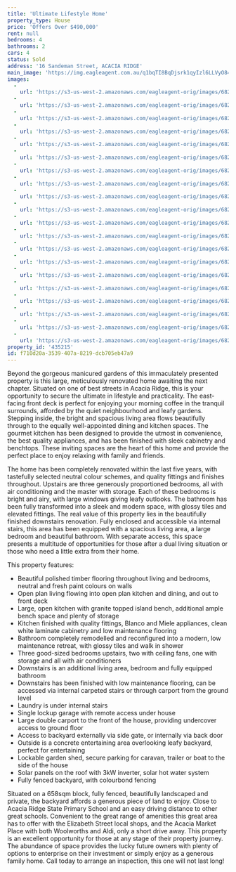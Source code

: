 ```yaml
---
title: 'Ultimate Lifestyle Home'
property_type: House
price: 'Offers Over $490,000'
rent: null
bedrooms: 4
bathrooms: 2
cars: 4
status: Sold
address: '16 Sandeman Street, ACACIA RIDGE'
main_image: 'https://img.eagleagent.com.au/q1bqTI8BqDjsrk1qyIzl6LLVyO8=/1280x854/smart/https://s3-us-west-2.amazonaws.com/eagleagent-orig/images/6821814/127851182-image-M.jpg'
images:
  -
    url: 'https://s3-us-west-2.amazonaws.com/eagleagent-orig/images/6821833/127851182-image-T.jpg'
  -
    url: 'https://s3-us-west-2.amazonaws.com/eagleagent-orig/images/6821832/127851182-image-S.jpg'
  -
    url: 'https://s3-us-west-2.amazonaws.com/eagleagent-orig/images/6821831/127851182-image-R.jpg'
  -
    url: 'https://s3-us-west-2.amazonaws.com/eagleagent-orig/images/6821830/127851182-image-Q.jpg'
  -
    url: 'https://s3-us-west-2.amazonaws.com/eagleagent-orig/images/6821829/127851182-image-P.jpg'
  -
    url: 'https://s3-us-west-2.amazonaws.com/eagleagent-orig/images/6821828/127851182-image-O.jpg'
  -
    url: 'https://s3-us-west-2.amazonaws.com/eagleagent-orig/images/6821827/127851182-image-N.jpg'
  -
    url: 'https://s3-us-west-2.amazonaws.com/eagleagent-orig/images/6821826/127851182-image-L.jpg'
  -
    url: 'https://s3-us-west-2.amazonaws.com/eagleagent-orig/images/6821825/127851182-image-K.jpg'
  -
    url: 'https://s3-us-west-2.amazonaws.com/eagleagent-orig/images/6821824/127851182-image-J.jpg'
  -
    url: 'https://s3-us-west-2.amazonaws.com/eagleagent-orig/images/6821823/127851182-image-I.jpg'
  -
    url: 'https://s3-us-west-2.amazonaws.com/eagleagent-orig/images/6821822/127851182-image-H.jpg'
  -
    url: 'https://s3-us-west-2.amazonaws.com/eagleagent-orig/images/6821821/127851182-image-G.jpg'
  -
    url: 'https://s3-us-west-2.amazonaws.com/eagleagent-orig/images/6821820/127851182-image-F.jpg'
  -
    url: 'https://s3-us-west-2.amazonaws.com/eagleagent-orig/images/6821819/127851182-image-E.jpg'
  -
    url: 'https://s3-us-west-2.amazonaws.com/eagleagent-orig/images/6821818/127851182-image-D.jpg'
  -
    url: 'https://s3-us-west-2.amazonaws.com/eagleagent-orig/images/6821817/127851182-image-C.jpg'
  -
    url: 'https://s3-us-west-2.amazonaws.com/eagleagent-orig/images/6821816/127851182-image-B.jpg'
  -
    url: 'https://s3-us-west-2.amazonaws.com/eagleagent-orig/images/6821815/127851182-image-A.jpg'
  -
    url: 'https://s3-us-west-2.amazonaws.com/eagleagent-orig/images/6821814/127851182-image-M.jpg'
property_id: '435215'
id: f710d20a-3539-407a-8219-dcb705eb47a9
---
```

Beyond the gorgeous manicured gardens of this immaculately presented property is this large, meticulously renovated home awaiting the next chapter. Situated on one of best streets in Acacia Ridge, this is your opportunity to secure the ultimate in lifestyle and practicality. The east-facing front deck is perfect for enjoying your morning coffee in the tranquil surrounds, afforded by the quiet neighbourhood and leafy gardens. Stepping inside, the bright and spacious living area flows beautifully through to the equally well-appointed dining and kitchen spaces. The gourmet kitchen has been designed to provide the utmost in convenience, the best quality appliances, and has been finished with sleek cabinetry and benchtops. These inviting spaces are the heart of this home and provide the perfect place to enjoy relaxing with family and friends.

The home has been completely renovated within the last five years, with tastefully selected neutral colour schemes, and quality fittings and finishes throughout. Upstairs are three generously proportioned bedrooms, all with air conditioning and the master with storage. Each of these bedrooms is bright and airy, with large windows giving leafy outlooks. The bathroom has been fully transformed into a sleek and modern space, with glossy tiles and elevated fittings. The real value of this property lies in the beautifully finished downstairs renovation. Fully enclosed and accessible via internal stairs, this area has been equipped with a spacious living area, a large bedroom and beautiful bathroom. With separate access, this space presents a multitude of opportunities for those after a dual living situation or those who need a little extra from their home.

This property features:
*  Beautiful polished timber flooring throughout living and bedrooms, neutral and fresh paint colours on walls
*  Open plan living flowing into open plan kitchen and dining, and out to front deck
*  Large, open kitchen with granite topped island bench, additional ample bench space and plenty of storage
*  Kitchen finished with quality fittings, Blanco and Miele appliances, clean white laminate cabinetry and low maintenance flooring
*  Bathroom completely remodelled and reconfigured into a modern, low maintenance retreat, with glossy tiles and walk in shower
*  Three good-sized bedrooms upstairs, two with ceiling fans, one with storage and all with air conditioners
*  Downstairs is an additional living area, bedroom and fully equipped bathroom
*  Downstairs has been finished with low maintenance flooring, can be accessed via internal carpeted stairs or through carport from the ground level
*  Laundry is under internal stairs
*  Single lockup garage with remote access under house
*  Large double carport to the front of the house, providing undercover access to ground floor
*  Access to backyard externally via side gate, or internally via back door
*  Outside is a concrete entertaining area overlooking leafy backyard, perfect for entertaining
*  Lockable garden shed, secure parking for caravan, trailer or boat to the side of the house
*  Solar panels on the roof with 3kW inverter, solar hot water system
*  Fully fenced backyard, with colourbond fencing

Situated on a 658sqm block, fully fenced, beautifully landscaped and private, the backyard affords a generous piece of land to enjoy. Close to Acacia Ridge State Primary School and an easy driving distance to other great schools. Convenient to the great range of amenities this great area has to offer with the Elizabeth Street local shops, and the Acacia Market Place with both Woolworths and Aldi, only a short drive away. This property is an excellent opportunity for those at any stage of their property journey. The abundance of space provides the lucky future owners with plenty of options to enterprise on their investment or simply enjoy as a generous family home. Call today to arrange an inspection, this one will not last long!